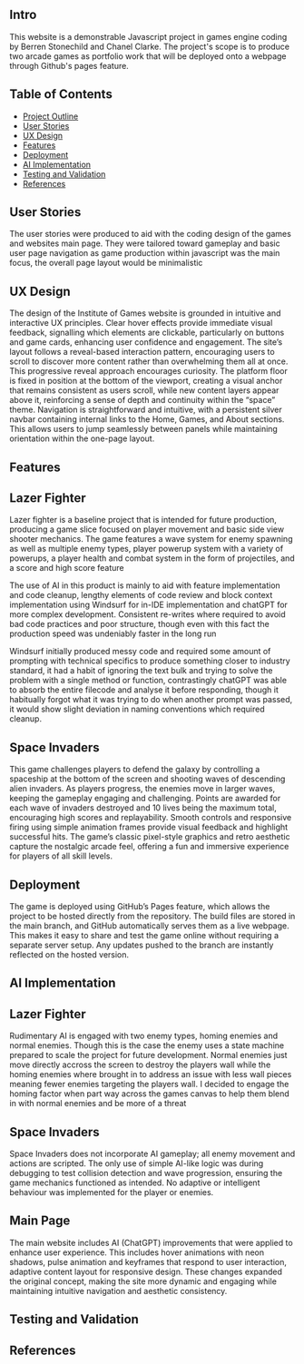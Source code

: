 Intro
------
This website is a demonstrable Javascript project in games engine coding by Berren Stonechild and Chanel Clarke. The project's scope is to produce two arcade games as portfolio work that will be deployed onto a webpage through Github's pages feature.

## Table of Contents
- [Project Outline](#project-outline)
- [User Stories](#user-stories)
- [UX Design](#ux-design)
- [Features](#features)
- [Deployment](#deployment)
- [AI Implementation](#ai-implementation)
- [Testing and Validation](#testing-and-validation)
- [References](#references)

User Stories
--------
The user stories were produced to aid with the coding design of the games and websites main page. They were tailored toward gameplay and basic user page navigation as game production within javascript was the main focus, the overall page layout would be minimalistic

UX Design
--------
The design of the Institute of Games website is grounded in intuitive and interactive UX principles. Clear hover effects provide immediate visual feedback, signalling which elements are clickable, particularly on buttons and game cards, enhancing user confidence and engagement. The site’s layout follows a reveal-based interaction pattern, encouraging users to scroll to discover more content rather than overwhelming them all at once. This progressive reveal approach encourages curiosity.
The platform floor is fixed in position at the bottom of the viewport, creating a visual anchor that remains consistent as users scroll, while new content layers appear above it, reinforcing a sense of depth and continuity within the “space” theme. Navigation is straightforward and intuitive, with a persistent silver navbar containing internal links to the Home, Games, and About sections. This allows users to jump seamlessly between panels while maintaining orientation within the one-page layout.


Features
--------
Lazer Fighter
--------
Lazer fighter is a baseline project that is intended for future production, producing a game slice focused on player movement and basic side view shooter mechanics. The game features a wave system for enemy spawning as well as multiple enemy types, player powerup system with a variety of powerups, a player health and combat system in the form of projectiles, and a score and high score feature

The use of AI in this product is mainly to aid with feature implementation and code cleanup, lengthy elements of code review and block context implementation using Windsurf for in-IDE implementation and chatGPT for more complex development. Consistent re-writes where required to avoid bad code practices and poor structure, though even with this fact the production speed was undeniably faster in the long run

Windsurf initially produced messy code and required some amount of prompting with technical specifics to produce something closer to industry standard, it had a habit of ignoring the text bulk and trying to solve the problem with a single method or function, contrastingly chatGPT was able to absorb the entire filecode and analyse it before responding, though it habitually forgot what it was trying to do when another prompt was passed, it would show slight deviation in naming conventions which required cleanup. 

Space Invaders
----------
This game challenges players to defend the galaxy by controlling a spaceship at the bottom of the screen and shooting waves of descending alien invaders. As players progress, the enemies move in larger waves, keeping the gameplay engaging and challenging. Points are awarded for each wave of invaders destroyed and 10 lives being the maximum total, encouraging high scores and replayability. Smooth controls and responsive firing using simple animation frames provide visual feedback and highlight successful hits. The game’s classic pixel-style graphics and retro aesthetic capture the nostalgic arcade feel, offering a fun and immersive experience for players of all skill levels.

Deployment
--------
The game is deployed using GitHub’s Pages feature, which allows the project to be hosted directly from the repository. The build files are stored in the main branch, and GitHub automatically serves them as a live webpage. This makes it easy to share and test the game online without requiring a separate server setup. Any updates pushed to the branch are instantly reflected on the hosted version.

AI Implementation
------------
Lazer Fighter
-----------
Rudimentary AI is engaged with two enemy types, homing enemies and normal enemies. Though this is the case the enemy uses a state machine prepared to scale the project for future development. Normal enemies just move directly accross the screen to destroy the players wall while the homing enemies where brought in to address an issue with less wall pieces meaning fewer enemies targeting the players wall. I decided to engage the homing factor when part way across the games canvas to help them blend in with normal enemies and be more of a threat

Space Invaders
------------
Space Invaders does not incorporate AI gameplay; all enemy movement and actions are scripted. The only use of simple AI-like logic was during debugging to test collision detection and wave progression, ensuring the game mechanics functioned as intended. No adaptive or intelligent behaviour was implemented for the player or enemies.

Main Page
-------
The main website includes AI (ChatGPT) improvements that were applied to enhance user experience. This includes hover animations with neon shadows, pulse animation and keyframes that respond to user interaction, adaptive content layout for responsive design. These changes expanded the original concept, making the site more dynamic and engaging while maintaining intuitive navigation and aesthetic consistency.

Testing and Validation
------------------

References
--------





